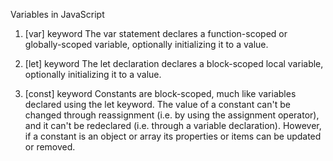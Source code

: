 Variables in JavaScript

1. [var] keyword
    The var statement declares a function-scoped or globally-scoped variable, optionally initializing it to a value.

2. [let] keyword
    The let declaration declares a block-scoped local variable, optionally initializing it to a value.

3. [const] keyword
    Constants are block-scoped, much like variables declared using the let keyword. The value of a constant can't be changed through reassignment (i.e. by using the assignment operator), and it can't be redeclared (i.e. through a variable declaration). However, if a constant is an object or array its properties or items can be updated or removed.